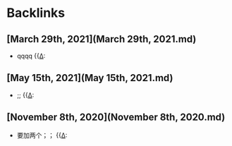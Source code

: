 
# Backlinks
## [March 29th, 2021](March 29th, 2021.md)
- qqqq {{[∆](∆.md):

## [May 15th, 2021](May 15th, 2021.md)
- ;;  {{[∆](∆.md):

## [November 8th, 2020](November 8th, 2020.md)
- 要加两个；； {{[∆](∆.md):

